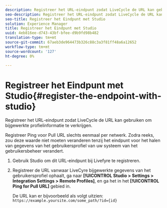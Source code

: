 ```yaml
---
description: Registreer het URL-eindpunt zodat LiveCycle de URL kan gebruiken om bijgewerkte profielinformatie te verkrijgen.
seo-description: Registreer het URL-eindpunt zodat LiveCycle de URL kan gebruiken om bijgewerkte profielinformatie te verkrijgen.
seo-title: Registreer het Eindpunt met Studio
solution: Experience Manager
title: Registreer het Eindpunt met Studio
uuid: 4eb816ee-d743-43bf-bfee-d9b9fd98b482
translation-type: tm+mt
source-git-commit: 67aeb3de964473b326c88c3a3f81ff48a6a12652
workflow-type: tm+mt
source-wordcount: '127'
ht-degree: 0%

---
```



# Registreer het Eindpunt met Studio{#register-the-endpoint-with-studio}

Registreer het URL-eindpunt zodat LiveCycle de URL kan gebruiken om bijgewerkte profielinformatie te verkrijgen.

Registreer Ping voor Pull URL slechts eenmaal per netwerk. Zodra reeks, zou deze waarde niet moeten veranderen tenzij het eindpunt voor het halen van gegevens van het gebruikersprofiel van uw systeem van het gebruikersbeheer verandert.

1. Gebruik Studio om dit URL-eindpunt bij Livefyre te registreren.
1. Registreer de URL vanwaar LiveCyre bijgewerkte gegevens van het gebruikersprofiel ophaalt, ga naar **[!UICONTROL Studio > Settings > Integration Settings > Remote Profiles]**, en ga het in het **[!UICONTROL Ping for Pull URL]** gebied in.

   De URL kan er bijvoorbeeld als volgt uitzien: `https://example.yoursite.com/some_path/?id={id}`

